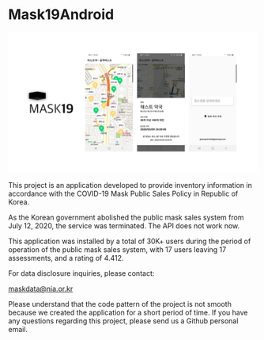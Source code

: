 # Mask19Android

![mask19](./images/mask19.png)

This project is an application developed to provide inventory information in accordance with the COVID-19 Mask Public Sales Policy in Republic of Korea.

As the Korean government abolished the public mask sales system from July 12, 2020, the service was terminated. The API does not work now.

This application was installed by a total of 30K+ users during the period of operation of the public mask sales system, with 17 users leaving 17 assessments, and a rating of 4.412.

For data disclosure inquiries, please contact:

maskdata@nia.or.kr



Please understand that the code pattern of the project is not smooth because we created the application for a short period of time. If you have any questions regarding this project, please send us a Github personal email.
